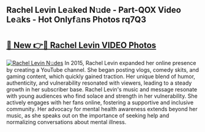 ## Rachel Levin Le𝚊ked N𝚞de - Part-QOX Video Le𝚊ks - Hot Onlyf𝚊ns Photos rq7Q3

# <h2><a href="http://ac37765.deff.icu/?id=Rachel+Levin">🔗 New 👉🔴 Rachel Levin VIDEO Photos</a></h2>

[![Rachel Levin N𝚞des](https://i.imgur.com/rIISA9y.gif)](http://ac37765.deff.icu/?id=Rachel+Levin)
In 2015, Rachel Levin expanded her online presence by creating a YouTube channel. She began posting vlogs, comedy skits, and gaming content, which quickly gained traction. Her unique blend of humor, authenticity, and vulnerability resonated with viewers, leading to a steady growth in her subscriber base. Rachel Levin's music and message resonate with young audiences who find solace and strength in her vulnerability. She actively engages with her fans online, fostering a supportive and inclusive community. Her advocacy for mental health awareness extends beyond her music, as she speaks out on the importance of seeking help and normalizing conversations about mental illness.
